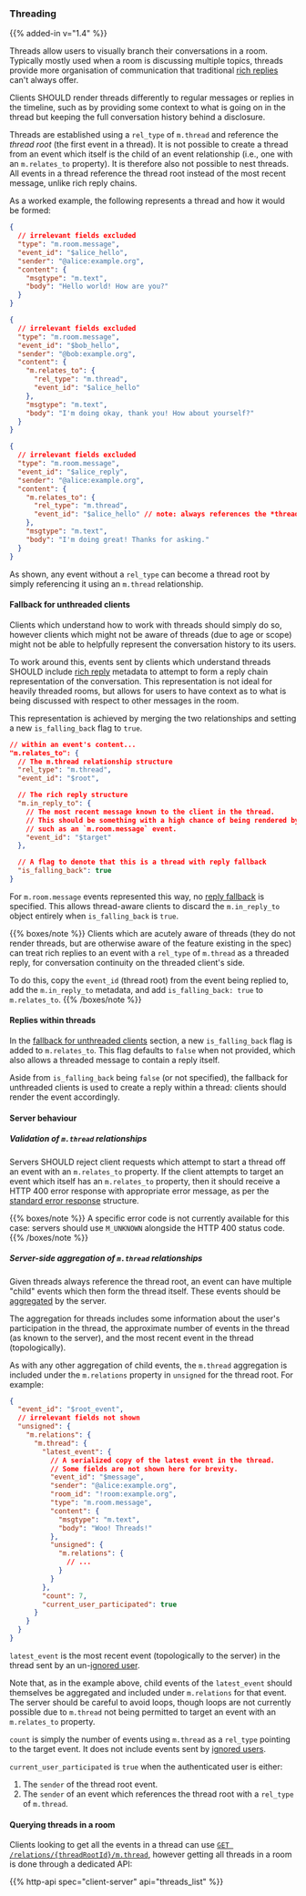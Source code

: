 
### Threading

{{% added-in v="1.4" %}}

Threads allow users to visually branch their conversations in a room. Typically mostly used
when a room is discussing multiple topics, threads provide more organisation of communication
that traditional [rich replies](#rich-replies) can't always offer.

Clients SHOULD render threads differently to regular messages or replies in the timeline, such
as by providing some context to what is going on in the thread but keeping the full conversation
history behind a disclosure.

Threads are established using a `rel_type` of `m.thread` and reference the
*thread root* (the first event in a thread). It is not possible to create a
thread from an event which itself is the child of an event relationship (i.e.,
one with an `m.relates_to` property). It is therefore also not possible to nest
threads. All events in a thread reference the thread root instead of the
most recent message, unlike rich reply chains.

As a worked example, the following represents a thread and how it would be formed:

```json
{
  // irrelevant fields excluded
  "type": "m.room.message",
  "event_id": "$alice_hello",
  "sender": "@alice:example.org",
  "content": {
    "msgtype": "m.text",
    "body": "Hello world! How are you?"
  }
}
```

```json
{
  // irrelevant fields excluded
  "type": "m.room.message",
  "event_id": "$bob_hello",
  "sender": "@bob:example.org",
  "content": {
    "m.relates_to": {
      "rel_type": "m.thread",
      "event_id": "$alice_hello"
    },
    "msgtype": "m.text",
    "body": "I'm doing okay, thank you! How about yourself?"
  }
}
```

```json
{
  // irrelevant fields excluded
  "type": "m.room.message",
  "event_id": "$alice_reply",
  "sender": "@alice:example.org",
  "content": {
    "m.relates_to": {
      "rel_type": "m.thread",
      "event_id": "$alice_hello" // note: always references the *thread root*
    },
    "msgtype": "m.text",
    "body": "I'm doing great! Thanks for asking."
  }
}
```

As shown, any event without a `rel_type` can become a thread root by simply referencing it
using an `m.thread` relationship.

#### Fallback for unthreaded clients

Clients which understand how to work with threads should simply do so, however clients which
might not be aware of threads (due to age or scope) might not be able to helpfully represent
the conversation history to its users.

To work around this, events sent by clients which understand threads SHOULD include [rich reply](#rich-replies)
metadata to attempt to form a reply chain representation of the conversation. This representation
is not ideal for heavily threaded rooms, but allows for users to have context as to what is
being discussed with respect to other messages in the room.

This representation is achieved by merging the two relationships and setting a new `is_falling_back`
flag to `true`.

```json
// within an event's content...
"m.relates_to": {
  // The m.thread relationship structure
  "rel_type": "m.thread",
  "event_id": "$root",

  // The rich reply structure
  "m.in_reply_to": {
    // The most recent message known to the client in the thread.
    // This should be something with a high chance of being rendered by the other client,
    // such as an `m.room.message` event.
    "event_id": "$target"
  },

  // A flag to denote that this is a thread with reply fallback
  "is_falling_back": true
}
```

For `m.room.message` events represented this way, no [reply fallback](#fallbacks-for-rich-replies)
is specified. This allows thread-aware clients to discard the `m.in_reply_to` object entirely
when `is_falling_back` is `true`.

{{% boxes/note %}}
Clients which are acutely aware of threads (they do not render threads, but are otherwise
aware of the feature existing in the spec) can treat rich replies to an event with a `rel_type`
of `m.thread` as a threaded reply, for conversation continuity on the threaded client's side.

To do this, copy the `event_id` (thread root) from the event being replied to, add the
`m.in_reply_to` metadata, and add `is_falling_back: true` to `m.relates_to`.
{{% /boxes/note %}}

#### Replies within threads

In the [fallback for unthreaded clients](#fallback-for-unthreaded-clients) section, a new
`is_falling_back` flag is added to `m.relates_to`. This flag defaults to `false` when not
provided, which also allows a threaded message to contain a reply itself.

Aside from `is_falling_back` being `false` (or not specified), the fallback for unthreaded
clients is used to create a reply within a thread: clients should render the event accordingly.

#### Server behaviour

##### Validation of `m.thread` relationships

Servers SHOULD reject client requests which attempt to start a thread off an
event with an `m.relates_to` property. If the client attempts to target an event which itself
has an `m.relates_to` property, then it should receive a HTTP 400 error
response with appropriate error message, as per the [standard error
response](#standard-error-response) structure.

{{% boxes/note %}}
A specific error code is not currently available for this case: servers should use `M_UNKNOWN`
alongside the HTTP 400 status code.
{{% /boxes/note %}}

##### Server-side aggregation of `m.thread` relationships

Given threads always reference the thread root, an event can have multiple
"child" events which then form the thread itself. These events should be
[aggregated](#aggregations-of-child-events) by the server.

The aggregation for threads includes some information about the user's participation in the thread,
the approximate number of events in the thread (as known to the server), and the most recent event
in the thread (topologically).

As with any other aggregation of child events, the `m.thread` aggregation is
included under the `m.relations` property in `unsigned` for the thread root. For example:

```json
{
  "event_id": "$root_event",
  // irrelevant fields not shown
  "unsigned": {
    "m.relations": {
      "m.thread": {
        "latest_event": {
          // A serialized copy of the latest event in the thread.
          // Some fields are not shown here for brevity.
          "event_id": "$message",
          "sender": "@alice:example.org",
          "room_id": "!room:example.org",
          "type": "m.room.message",
          "content": {
            "msgtype": "m.text",
            "body": "Woo! Threads!"
          },
          "unsigned": {
            "m.relations": {
              // ...
            }
          }
        },
        "count": 7,
        "current_user_participated": true
      }
    }
  }
}
```

`latest_event` is the most recent event (topologically to the server) in the thread sent by an
un-[ignored user](#ignoring-users).

Note that, as in the example above, child events of the `latest_event` should
themselves be aggregated and included under `m.relations` for that event. The
server should be careful to avoid loops, though loops are not currently
possible due to `m.thread` not being permitted to target an event with an
`m.relates_to` property.

`count` is simply the number of events using `m.thread` as a `rel_type` pointing to the target event.
It does not include events sent by [ignored users](#ignoring-users).

`current_user_participated` is `true` when the authenticated user is either:
1. The `sender` of the thread root event.
2. The `sender` of an event which references the thread root with a `rel_type` of `m.thread`.

#### Querying threads in a room

Clients looking to get all the events in a thread can use
[`GET /relations/{threadRootId}/m.thread`](#get_matrixclientv1roomsroomidrelationseventidreltype),
however getting all threads in a room is done through a dedicated API:

{{% http-api spec="client-server" api="threads_list" %}}

